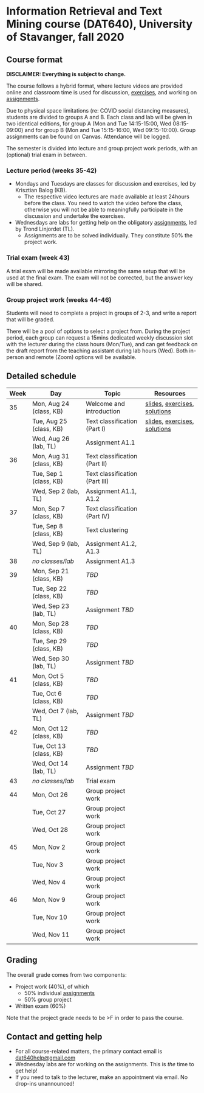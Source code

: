 # Information Retrieval and Text Mining course (DAT640), University of Stavanger, fall 2020

## Course format

**DISCLAIMER: Everything is subject to change.**

The course follows a hybrid format, where lecture videos are provided online and classroom time is used for discussion, [exercises](exercises/), and working on [assignments](assignments/).

Due to physical space limitations (re: COVID social distancing measures), students are divided to groups A and B. Each class and lab will be given in two identical editions, for group A (Mon and Tue 14:15-15:00, Wed 08:15-09:00) and for group B (Mon and Tue 15:15-16:00, Wed 09:15-10:00). Group assignments can be found on Canvas. Attendance will be logged.

The semester is divided into lecture and group project work periods, with an (optional) trial exam in between.

### Lecture period (weeks 35-42)

  * Mondays and Tuesdays are classes for discussion and exercises, led by Krisztian Balog (KB).
    - The respective video lectures are made available at least 24hours before the class. You need to watch the video before the class, otherwise you will not be able to meaningfully participate in the discussion and undertake the exercises.
  * Wednesdays are labs for getting help on the obligatory [assignments](assignments/), led by Trond Linjordet (TL).
    - Assignments are to be solved individually. They constitute 50% the project work.

### Trial exam (week 43)

A trial exam will be made available mirroring the same setup that will be used at the final exam. The exam will not be corrected, but the answer key will be shared.

### Group project work (weeks 44-46)

Students will need to complete a project in groups of 2-3, and write a report that will be graded.

There will be a pool of options to select a project from. During the project period, each group can request a 15mins dedicated weekly discussion slot with the lecturer during the class hours (Mon/Tue), and can get feedback on the draft report from the teaching assistant during lab hours (Wed). Both in-person and remote (Zoom) options will be available.


## Detailed schedule

| Week | Day | Topic | Resources |
| -- | -- | -- | -- |
| 35 | Mon, Aug 24 (class, KB) | Welcome and introduction | [slides](https://speakerdeck.com/kbalog/information-retrieval-and-text-mining-2020-introduction), [exercises](exercises/20200824/), [solutions](solutions/20200824/) |
| | Tue, Aug 25 (class, KB) | Text classification (Part I) | [slides](https://speakerdeck.com/kbalog/information-retrieval-and-text-mining-2020-text-classification), [exercises](exercises/20200825/), [solutions](solutions/20200825/) |
| | Wed, Aug 26 (lab, TL) | Assignment A1.1 | |
| 36 | Mon, Aug 31 (class, KB) | Text classification (Part II) | |
| | Tue, Sep 1 (class, KB) | Text classification (Part III) | |
| | Wed, Sep 2 (lab, TL) | Assignment A1.1, A1.2 | |
| 37 | Mon, Sep 7 (class, KB) | Text classification (Part IV) | |
| | Tue, Sep 8 (class, KB) | Text clustering | |
| | Wed, Sep 9 (lab, TL) | Assignment A1.2, A1.3 | |
| 38 | *no classes/lab* | Assignment A1.3 | |
| 39 | Mon, Sep 21 (class, KB) | *TBD* | |
| | Tue, Sep 22 (class, KB) | *TBD* | |
| | Wed, Sep 23 (lab, TL) | Assignment *TBD* | |
| 40 | Mon, Sep 28 (class, KB) | *TBD* | |
| | Tue, Sep 29 (class, KB) | *TBD* | |
| | Wed, Sep 30 (lab, TL) | Assignment *TBD* | |
| 41 | Mon, Oct 5 (class, KB) | *TBD* | |
| | Tue, Oct 6 (class, KB) | *TBD* | |
| | Wed, Oct 7 (lab, TL) | Assignment *TBD* | |
| 42 | Mon, Oct 12 (class, KB) | *TBD* | |
| | Tue, Oct 13 (class, KB) | *TBD* | |
| | Wed, Oct 14 (lab, TL) | Assignment *TBD* | |
| 43 | *no classes/lab* | Trial exam | |
| 44 | Mon, Oct 26 | Group project work | |
| | Tue, Oct 27 | Group project work | |
| | Wed, Oct 28 | Group project work | |
| 45 | Mon, Nov 2 | Group project work | |
| | Tue, Nov 3 | Group project work | |
| | Wed, Nov 4 | Group project work | |
| 46 | Mon, Nov 9 | Group project work | |
| | Tue, Nov 10 | Group project work | |
| | Wed, Nov 11 | Group project work | |

## Grading

The overall grade comes from two components:

  * Project work (40%), of which
    - 50% individual [assignments](assignments/)
    - 50% group project
  * Written exam (60%)

Note that the project grade needs to be >F in order to pass the course.

## Contact and getting help

  * For all course-related matters, the primary contact email is dat640help@gmail.com
  * Wednesday labs are for working on the assignments. This is *the* time to get help!
  * If you need to talk to the lecturer, make an appointment via email. No drop-ins unannounced!

